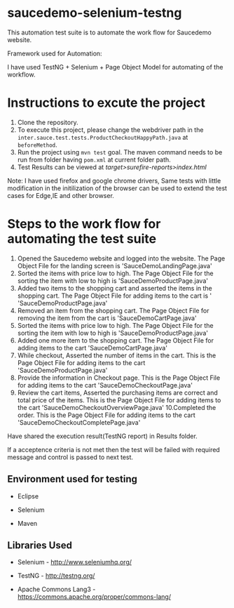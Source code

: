 # saucedemo-selenium-testng

This automation test suite is to automate the work flow for Saucedemo website.

Framework used for Automation:

I have used TestNG + Selenium + Page Object Model for automating of the workflow.

# Instructions to excute the project

1. Clone the repository.
2. To execute this project, please change the webdriver path in the `inter.sauce.test.tests.ProductCheckoutHappyPath.java` at `beforeMethod`.
3. Run the project using `mvn test` goal. The maven command needs to be run from folder having `pom.xml` at current folder path.
4. Test Results can be viewed at _target>surefire-reports>index.html_


Note: I have used firefox and google chrome drivers, Same tests with little modification in the initilization of the browser can be used to extend the test cases for Edge,IE and other browser.



# Steps to the work flow for automating the test suite

1. Opened the Saucedemo website and logged into the website. The Page Object File for the landing screen  is 'SauceDemoLandingPage.java'
2. Sorted the items with price low to high. The Page Object File for the sorting the item with low to high is 'SauceDemoProductPage.java'
3. Added two items to the shopping cart and asserted the items in the shopping cart. The Page Object File for adding items to the cart is       '     'SauceDemoProductPage.java'
4. Removed an item from the shopping cart. The Page Object File for removing the item from the cart is 'SauceDemoCartPage.java'
5. Sorted the items with price low to high. The Page Object File for the sorting the item with low to high is 'SauceDemoProductPage.java'
6. Added one more item to the shopping cart. The Page Object File for adding items to the cart  'SauceDemoCartPage.java'
7. While checkout, Asserted the number of items in the cart. This is the Page Object File for adding items to the cart 'SauceDemoProductPage.java'
8. Provide the information in Checkout page. This is the Page Object File for adding items to the cart  'SauceDemoCheckoutPage.java'
9. Review the cart items, Asserted the purchasing items are correct and total price of the items. This is the Page Object File for adding items to the cart      'SauceDemoCheckoutOverviewPage.java'
10.Completed the order. This is the Page Object File for adding items to the cart 'SauceDemoCheckoutCompletePage.java'

Have shared the execution result(TestNG report) in Results folder.

If a acceptence criteria is not met then the test will be failed with required message and control is passed to next test.

## Environment used for testing

* Eclipse

* Selenium

* Maven


## Libraries Used

* Selenium - http://www.seleniumhq.org/

* TestNG - http://testng.org/

* Apache Commons Lang3 - https://commons.apache.org/proper/commons-lang/






